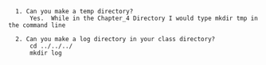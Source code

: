       1. Can you make a temp directory?
          Yes.  While in the Chapter_4 Directory I would type mkdir tmp in the command line
          
      2. Can you make a log directory in your class directory?
          cd ../../../
          mkdir log
          
